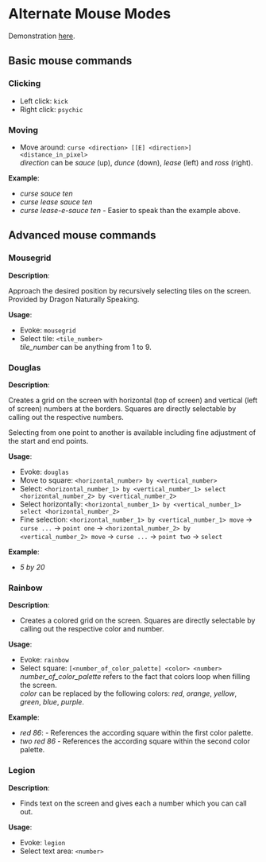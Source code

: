 # Alternate Mouse Modes

Demonstration [here](https://youtu.be/UISjQBMmQ-I).

## Basic mouse commands

### Clicking

- Left click: `kick`
- Right click: `psychic`

### Moving

- Move around: `curse <direction> [[E] <direction>] <distance_in_pixel>`  
  _direction_ can be _sauce_ (up), _dunce_ (down), _lease_ (left) and _ross_ (right).

**Example**:

- _curse sauce ten_
- _curse lease sauce ten_
- _curse lease-e-sauce ten_ - Easier to speak than the example above.

## Advanced mouse commands

### Mousegrid

**Description**:

Approach the desired position by recursively selecting tiles on the screen. Provided by Dragon Naturally Speaking.

**Usage**:

- Evoke: `mousegrid`
- Select tile: `<tile_number>`  
  _tile_number_ can be anything from 1 to 9.

### Douglas

**Description**:

Creates a grid on the screen with horizontal (top of screen) and vertical (left of screen) numbers at the borders. Squares are directly selectable by calling out the respective numbers. 

Selecting from one point to another is available including fine adjustment of the start and end points.

**Usage**:

- Evoke: `douglas`
- Move to square: `<horizontal_number> by <vertical_number>`
- Select: `<horizontal_number_1> by <vertical_number_1> select <horizontal_number_2> by <vertical_number_2>`
- Select horizontally: `<horizontal_number_1> by <vertical_number_1> select <horizontal_number_2>`
- Fine selection: `<horizontal_number_1> by <vertical_number_1> move` &rightarrow; `curse ...` &rightarrow; `point one` &rightarrow; `<horizontal_number_2> by <vertical_number_2> move` &rightarrow; `curse ...` &rightarrow; `point two` &rightarrow; `select`

**Example**:

- _5 by 20_

### Rainbow

**Description**:

- Creates a colored grid on the screen. Squares are directly selectable by calling out the respective color and number.

**Usage**:

- Evoke: `rainbow`
- Select square: `[<number_of_color_palette] <color> <number>`  
  _number_of_color_palette_ refers to the fact that colors loop when filling the screen.  
  _color_ can be replaced by the following colors: _red_, _orange_, _yellow_, _green_, _blue_, _purple_.

**Example**:

- _red 86_: - References the according square within the first color palette.
- _two red 86_ - References the according square within the second color palette.

### Legion

**Description**:

- Finds text on the screen and gives each a number which you can call out.

**Usage**:

- Evoke: `legion`
- Select text area: `<number>`